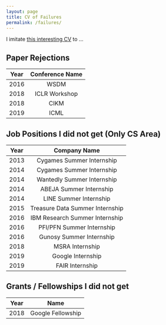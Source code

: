 ```yaml
---
layout: page
title: CV of Failures
permalink: /failures/
---
```


I imitate [this interesting CV](https://www.princeton.edu/~joha/Johannes_Haushofer_CV_of_Failures.pdf) to ...

## Paper Rejections

| **Year**  | **Conference Name** |
|:---------:|:-------------------:|
|  2016     |        WSDM         |
|  2018     |      ICLR Workshop  |
|  2018     |        CIKM         |
|  2019     |        ICML         |

## Job Positions I did not get (Only CS Area)

| **Year**      |     **Company Name**       |
|:---------:|:------------------------------:|
| 2013      | Cygames Summer Internship      |
| 2014      | Cygames Summer Internship      |
| 2014      | Wantedly Summer Internship     |
| 2014      | ABEJA Summer Internship        |
| 2014      | LINE Summer Internship         |
| 2015      | Treasure Data Summer Internship|
| 2016      | IBM Research Summer Internship |
| 2016      | PFI/PFN Summer Internship      |
| 2016      | Gunosy Summer Internship       |
| 2018      | MSRA Internship                |
| 2019      | Google Internship              |
| 2019      | FAIR Internship                |

## Grants / Fellowships I did not get

| **Year** |     **Name**      |
|:--------:|:-----------------:|
|   2018   | Google Fellowship |
